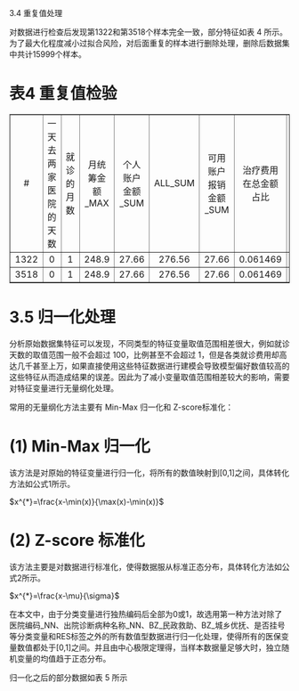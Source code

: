 3.4 重复值处理

对数据进行检查后发现第1322和第3518个样本完全一致，部分特征如表 4 所示。为了最大化程度减小过拟合风险，对后面重复的样本进行删除处理，删除后数据集中共计15999个样本。

# 表4 重复值检验

<table border="1" cellspacing="0" cellpadding="6" align="center">
<tbody>
<tr>
<td style="text-align: center;">#</td>
<td style="text-align: center;">
<div>一天去两家医院的天数</div>
</td>
<td style="text-align: center;">
<div>就诊的月数</div>
</td>
<td style="text-align: center;">
<div>月统筹金额_MAX</div>
</td>
<td style="text-align: center;">
<div>个人账户金额_SUM</div>
</td>
<td style="text-align: center;">ALL_SUM</td>
<td style="text-align: center;">
<div>可用账户报销金额_SUM</div>
</td>
<td style="text-align: center;">
<div>治疗费用在总金额占比</div>
</td>
<td style="text-align: center;">
<div>是否挂号</div>
</td>
<td style="text-align: center;">RES</td>
</tr>
<tr>
<td style="text-align: center;">1322</td>
<td style="text-align: center;">0</td>
<td style="text-align: center;">1</td>
<td style="text-align: center;">248.9</td>
<td style="text-align: center;">27.66</td>
<td style="text-align: center;">276.56</td>
<td style="text-align: center;">27.66</td>
<td style="text-align: center;">0.061469</td>
<td style="text-align: center;">0</td>
<td style="text-align: center;">0</td>
</tr>
<tr>
<td style="text-align: center;">3518</td>
<td style="text-align: center;">0</td>
<td style="text-align: center;">1</td>
<td style="text-align: center;">248.9</td>
<td style="text-align: center;">27.66</td>
<td style="text-align: center;">276.56</td>
<td style="text-align: center;">27.66</td>
<td style="text-align: center;">0.061469</td>
<td style="text-align: center;">0</td>
<td style="text-align: center;">0</td>
</tr>
</tbody>
</table>

# 3.5 归一化处理

分析原始数据集特征可以发现，不同类型的特征变量取值范围相差很大，例如就诊天数的取值范围一般不会超过 100，比例甚至不会超过 1，但是各类就诊费用却高达几千甚至上万，如果直接使用这些特征数据进行建模会导致模型偏好数值较高的这些特征从而造成结果的误差。因此为了减小变量取值范围相差较大的影响，需要对特征变量进行无量纲化处理。

常用的无量纲化方法主要有 Min-Max 归一化和 Z-score标准化：

# (1) Min-Max 归一化

该方法是对原始的特征变量进行归一化，将所有的数值映射到[0,1]之间，具体转化方法如公式1所示。

$x^{*}=\frac{x-\min(x)}{\max(x)-\min(x)}$

# (2) Z-score 标准化

该方法主要是对数据进行标准化，使得数据服从标准正态分布，具体转化方法如公式2所示。

$x^{*}=\frac{x-\mu}{\sigma}$

在本文中，由于分类变量进行独热编码后全部为0或1，故选用第一种方法对除了医院编码_NN、出院诊断病种名称_NN、BZ_民政救助、BZ_城乡优抚、是否挂号等分类变量和RES标签之外的所有数值型数据进行归一化处理，使得所有的医保变量数值都处于[0,1]之间。并且由中心极限定理得，当样本数据量足够大时，独立随机变量的均值趋于正态分布。

归一化之后的部分数据如表 5 所示


